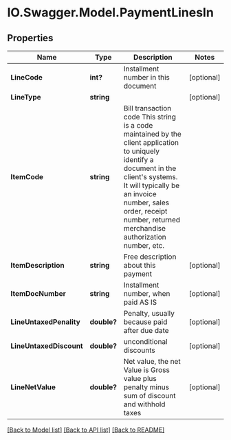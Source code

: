 # IO.Swagger.Model.PaymentLinesIn
## Properties

Name | Type | Description | Notes
------------ | ------------- | ------------- | -------------
**LineCode** | **int?** | Installment number in this document | [optional] 
**LineType** | **string** |  | [optional] 
**ItemCode** | **string** | Bill transaction code This string is a code maintained by the client application to uniquely identify a document in the client&#39;s systems. It will typically be an invoice number, sales order, receipt number, returned merchandise authorization number, etc. | 
**ItemDescription** | **string** | Free description about this payment | [optional] 
**ItemDocNumber** | **string** | Installment number, when paid AS IS | [optional] 
**LineUntaxedPenality** | **double?** | Penalty, usually because paid after due date | [optional] 
**LineUntaxedDiscount** | **double?** | unconditional discounts | [optional] 
**LineNetValue** | **double?** | Net value, the net Value is Gross value plus penalty minus sum of discount and withhold taxes | [optional] 

[[Back to Model list]](../README.md#documentation-for-models) [[Back to API list]](../README.md#documentation-for-api-endpoints) [[Back to README]](../README.md)

